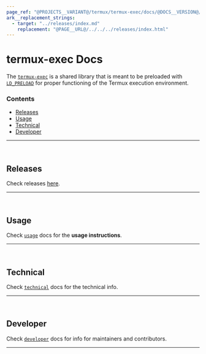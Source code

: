 ```yaml
---
page_ref: "@PROJECTS__VARIANT@/termux/termux-exec/docs/@DOCS__VERSION@/index.html"
ark__replacement_strings:
  - target: "../releases/index.md"
    replacement: "@PAGE__URL@/../../../releases/index.html"
---
```


# termux-exec Docs

<!-- @DOCS__HEADER_PLACEHOLDER@ -->

The [`termux-exec`](https://github.com/termux/termux-exec) is a shared library that is meant to be preloaded with [`LD_PRELOAD`](https://man7.org/linux/man-pages/man8/ld.so.8.html) for proper functioning of the Termux execution environment.

### Contents

- [Releases](#releases)
- [Usage](#usage)
- [Technical](#technical)
- [Developer](#developer)

---

&nbsp;





## Releases

Check releases [here](../releases/index.md).

---

&nbsp;





## Usage

Check [`usage`](usage/index.md) docs for the **usage instructions**.

---

&nbsp;





## Technical

Check [`technical`](technical/index.md) docs for the technical info.

---

&nbsp;





## Developer

Check [`developer`](developer/index.md) docs for info for maintainers and contributors.

---

&nbsp;

